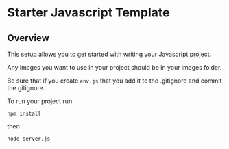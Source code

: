 # Starter Javascript Template

## Overview

This setup allows you to get started with writing your Javascript project.

Any images you want to use in your project should be in your images folder.

Be sure that if you create `env.js` that you add it to the .gitignore and commit the gitignore.

To run your project run

`npm install`

then

`node server.js`
